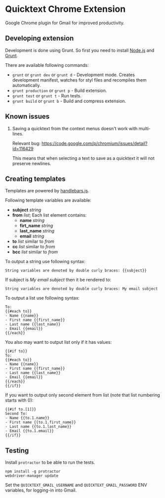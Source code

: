 Quicktext Chrome Extension
==========================

Google Chrome plugin for Gmail for improved productivity.


Developing extension
--------------------

Development is done using Grunt. So first you need to install [Node.js](http://nodejs.org/) and [Grunt](http://gruntjs.com/).

There are available following commands:

* `grunt` or `grunt dev` or `grunt d` - Development mode. Creates development manifest, watches for styl files and recompiles them automatically.
* `grunt production` or `grunt p` - Build extension.
* `grunt test` or `grunt t` - Run tests.
* `grunt build` or `grunt b` - Build and compress extension.

Known issues
------------

1. Saving a quicktext from the context menus doesn't work with multi-lines.

   Relevant bug: https://code.google.com/p/chromium/issues/detail?id=116429

   This means that when selecting a text to save as a quicktext it will not preserve newlines.

Creating templates
------------------

Templates are powered by [handlebars.js](http://handlebarsjs.com/).

Following template variables are available:
* **subject** _string_
* **from** _list_; Each list element contains:
  * **name** _string_
  * **firt_name** _string_
  * **last_name** _string_
  * **email** _string_
* **to** _list_ similar to _from_
* **cc** _list_ similar to _from_
* **bcc** _list_ similar to _from_

To output a string use following syntax:
```
String variables are denoted by double curly braces: {{subject}}
```

If subject is _My email subject_ then it be rendered to:
```
String variables are denoted by double curly braces: My email subject
```

To output a list use following syntax:
```
To:
{{#each to}}
- Name {{name}}
- First name {{first_name}}
- Last name {{last_name}}
- Email {{email}}
{{/each}}
```

You also may want to output list only if it has values:
```
{{#if to}}
To:
{{#each to}}
- Name {{name}}
- First name {{first_name}}
- Last name {{last_name}}
- Email {{email}}
{{/each}}
{{/if}}
```

If you want to output only second element from list (note that list numbering starts with 0):
```
{{#if to.[1]}}
Second To:
- Name {{to.1.name}}
- First name {{to.1.first_name}}
- Last name {{to.1.last_name}}
- Email {{to.1.email}}
{{/if}}
```

Testing
-------

Install `protractor` to be able to run the tests.
```
npm install -g protractor
webdriver-manager update
```

Set the `QUICKTEXT_GMAIL_USERNAME` and `QUICKTEXT_GMAIL_PASSWORD` ENV variables, for logging-in into Gmail.
